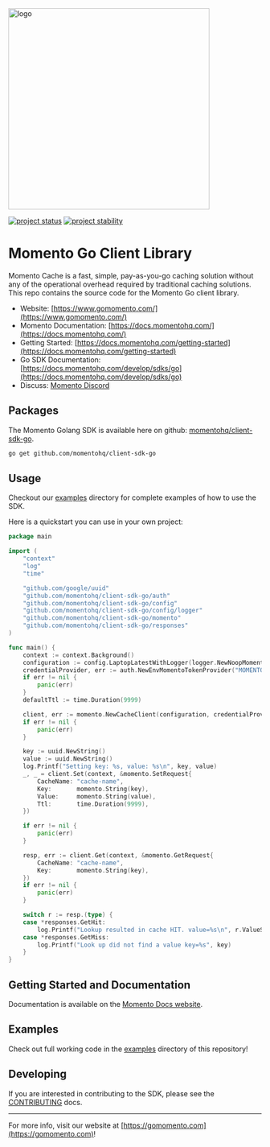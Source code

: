 <head>
  <meta name="Momento Go Client Library Documentation" content="Go client software development kit for Momento Cache">
</head>
<img src="https://docs.momentohq.com/img/logo.svg" alt="logo" width="400"/>

[![project status](https://momentohq.github.io/standards-and-practices/badges/project-status-official.svg)](https://github.com/momentohq/standards-and-practices/blob/main/docs/momento-on-github.md)
[![project stability](https://momentohq.github.io/standards-and-practices/badges/project-stability-stable.svg)](https://github.com/momentohq/standards-and-practices/blob/main/docs/momento-on-github.md)

# Momento Go Client Library

Momento Cache is a fast, simple, pay-as-you-go caching solution without any of the operational overhead
required by traditional caching solutions.  This repo contains the source code for the Momento Go client library.

* Website: [https://www.gomomento.com/](https://www.gomomento.com/)
* Momento Documentation: [https://docs.momentohq.com/](https://docs.momentohq.com/)
* Getting Started: [https://docs.momentohq.com/getting-started](https://docs.momentohq.com/getting-started)
* Go SDK Documentation: [https://docs.momentohq.com/develop/sdks/go](https://docs.momentohq.com/develop/sdks/go)
* Discuss: [Momento Discord](https://discord.gg/3HkAKjUZGq)

## Packages

The Momento Golang SDK is available here on github: [momentohq/client-sdk-go](https://github.com/momentohq/client-sdk-go).

```bash
go get github.com/momentohq/client-sdk-go
```

## Usage

Checkout our [examples](./examples/README.md) directory for complete examples of how to use the SDK.

Here is a quickstart you can use in your own project:

```go
package main

import (
	"context"
	"log"
	"time"

	"github.com/google/uuid"
	"github.com/momentohq/client-sdk-go/auth"
	"github.com/momentohq/client-sdk-go/config"
	"github.com/momentohq/client-sdk-go/config/logger"
	"github.com/momentohq/client-sdk-go/momento"
	"github.com/momentohq/client-sdk-go/responses"
)

func main() {
	context := context.Background()
	configuration := config.LaptopLatestWithLogger(logger.NewNoopMomentoLoggerFactory()).WithClientTimeout(15 * time.Second)
	credentialProvider, err := auth.NewEnvMomentoTokenProvider("MOMENTO_AUTH_TOKEN")
	if err != nil {
		panic(err)
	}
	defaultTtl := time.Duration(9999)

	client, err := momento.NewCacheClient(configuration, credentialProvider, defaultTtl)
	if err != nil {
		panic(err)
	}

	key := uuid.NewString()
	value := uuid.NewString()
	log.Printf("Setting key: %s, value: %s\n", key, value)
	_, _ = client.Set(context, &momento.SetRequest{
		CacheName: "cache-name",
		Key:       momento.String(key),
		Value:     momento.String(value),
		Ttl:       time.Duration(9999),
	})

	if err != nil {
		panic(err)
	}

	resp, err := client.Get(context, &momento.GetRequest{
		CacheName: "cache-name",
		Key:       momento.String(key),
	})
	if err != nil {
		panic(err)
	}

	switch r := resp.(type) {
	case *responses.GetHit:
		log.Printf("Lookup resulted in cache HIT. value=%s\n", r.ValueString())
	case *responses.GetMiss:
		log.Printf("Look up did not find a value key=%s", key)
	}
}

```

## Getting Started and Documentation

Documentation is available on the [Momento Docs website](https://docs.momentohq.com).

## Examples

Check out full working code in the [examples](./examples/README.md) directory of this repository!

## Developing

If you are interested in contributing to the SDK, please see the [CONTRIBUTING](./CONTRIBUTING.md) docs.

----------------------------------------------------------------------------------------
For more info, visit our website at [https://gomomento.com](https://gomomento.com)!
